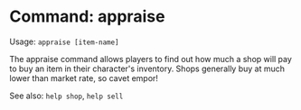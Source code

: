# Command: appraise
Usage: `appraise [item-name]`

The appraise command allows players to find out how much a shop will pay to
buy an item in their character's inventory. Shops generally buy at much lower
than market rate, so cavet empor!

See also: `help shop`, `help sell`
